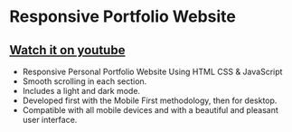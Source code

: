# Responsive Portfolio Website
## [Watch it on youtube](https://youtu.be/27JtRAI3QO8)

- Responsive Personal Portfolio Website Using HTML CSS & JavaScript
- Smooth scrolling in each section.
- Includes a light and dark mode.
- Developed first with the Mobile First methodology, then for desktop.
- Compatible with all mobile devices and with a beautiful and pleasant user interface.
